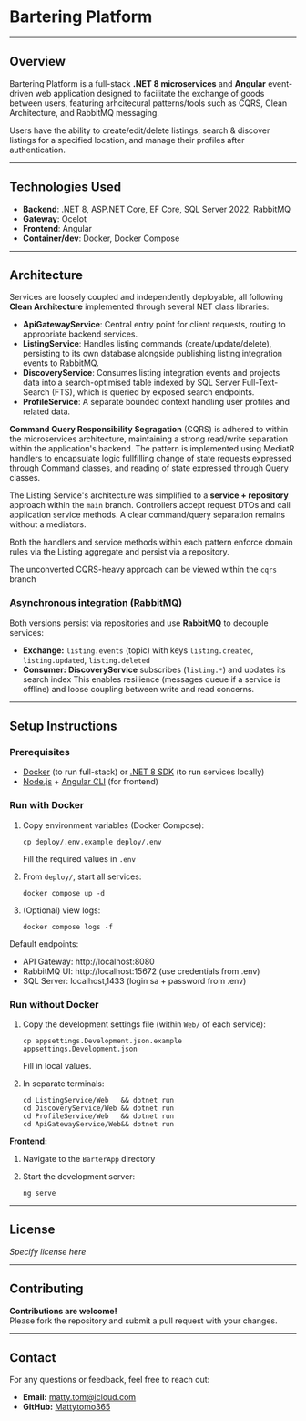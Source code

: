 # Bartering Platform

---

## Overview

Bartering Platform is a full-stack **.NET 8 microservices** and **Angular** event-driven web application designed to facilitate the exchange of goods between users, featuring arhcitecural patterns/tools such as CQRS, Clean Architecture, and RabbitMQ messaging.

Users have the ability to create/edit/delete listings, search & discover listings for a specified location, and manage their profiles after authentication.

---

## Technologies Used
- **Backend**: .NET 8, ASP.NET Core, EF Core, SQL Server 2022, RabbitMQ
- **Gateway**: Ocelot
- **Frontend**: Angular
- **Container/dev**: Docker, Docker Compose


---

## Architecture

Services are loosely coupled and independently deployable, all following **Clean Architecture** implemented through several NET class libraries:

- **ApiGatewayService**: Central entry point for client requests, routing to appropriate backend services.
- **ListingService**: Handles listing commands (create/update/delete), persisting to its own database alongside publishing listing integration events to RabbitMQ.
- **DiscoveryService**: Consumes listing integration events and projects data into a search-optimised table indexed by SQL Server Full-Text-Search (FTS), which is queried by exposed search endpoints.
- **ProfileService**: A separate bounded context handling user profiles and related data.

**Command Query Responsibility Segragation** (CQRS) is adhered to within the microservices architecture, maintaining a strong read/write separation within the application's backend. The pattern is implemented using MediatR handlers to encapsulate logic fullfilling change of state requests expressed through Command classes, and reading of state expressed through Query classes.

The Listing Service's architecture was simplified to a **service + repository** approach within the `main` branch. Controllers accept request DTOs and call application service methods. A clear command/query separation remains without a mediators.

Both the handlers and service methods within each pattern enforce domain rules via the Listing aggregate and persist via a repository.

The unconverted CQRS-heavy approach can be viewed within the `cqrs` branch

### Asynchronous integration (RabbitMQ)
Both versions persist via repositories and use **RabbitMQ** to decouple services:
- **Exchange:** `listing.events` (topic) with keys `listing.created`, `listing.updated`, `listing.deleted`
- **Consumer:** **DiscoveryService** subscribes (`listing.*`) and updates its search index
This enables resilience (messages queue if a service is offline) and loose coupling between write and read concerns.

---

## Setup Instructions

### Prerequisites
- [Docker](https://www.docker.com/) (to run full-stack) or [.NET 8 SDK](https://dotnet.microsoft.com/en-us/download/dotnet/8.0) (to run services locally)
- [Node.js](https://nodejs.org/) + [Angular CLI](https://angular.dev/tools/cli) (for frontend)

### Run with Docker

1. Copy environment variables (Docker Compose):
    ```
    cp deploy/.env.example deploy/.env
    ```
   Fill the required values in `.env`

2. From `deploy/`, start all services:
    ```
    docker compose up -d
    ```

3. (Optional) view logs:
    ```
    docker compose logs -f
    ```
Default endpoints:
- API Gateway: http://localhost:8080
- RabbitMQ UI: http://localhost:15672 (use credentials from .env)
- SQL Server: localhost,1433 (login sa + password from .env)

### Run without Docker

1. Copy the development settings file (within `Web/` of each service):
    ```
    cp appsettings.Development.json.example appsettings.Development.json
    ```
    Fill in local values.

2. In separate terminals:

    ```
    cd ListingService/Web   && dotnet run
    cd DiscoveryService/Web && dotnet run
    cd ProfileService/Web   && dotnet run
    cd ApiGatewayService/Web&& dotnet run

    ```

**Frontend:**

1. Navigate to the `BarterApp` directory

2. Start the development server:
    ```
    ng serve
    ```

---

## License

*Specify license here*

---
## Contributing

**Contributions are welcome!**  
Please fork the repository and submit a pull request with your changes.

---

## Contact

For any questions or feedback, feel free to reach out:

- **Email:** matty.tom@icloud.com
- **GitHub:** [Mattytomo365](https://github.com/Mattytomo365)
